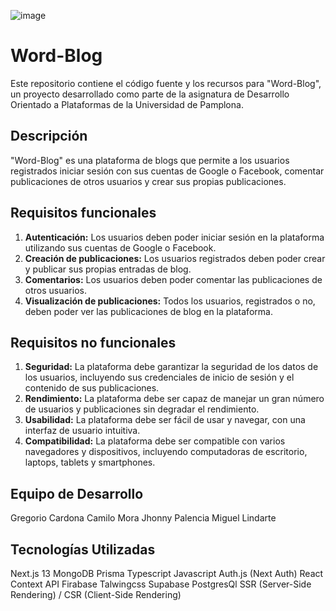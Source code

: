 

![image](https://github.com/diyoifa/word-blog/assets/124792673/fa0aa72b-5d1c-4d10-a19b-d32889f73652)



# Word-Blog

Este repositorio contiene el código fuente y los recursos para "Word-Blog", un proyecto desarrollado como parte de la asignatura de Desarrollo Orientado a Plataformas de la Universidad de Pamplona.

## Descripción

"Word-Blog" es una plataforma de blogs que permite a los usuarios registrados iniciar sesión con sus cuentas de Google o Facebook, comentar publicaciones de otros usuarios y crear sus propias publicaciones.

## Requisitos funcionales

1. **Autenticación:** Los usuarios deben poder iniciar sesión en la plataforma utilizando sus cuentas de Google o Facebook.
2. **Creación de publicaciones:** Los usuarios registrados deben poder crear y publicar sus propias entradas de blog.
3. **Comentarios:** Los usuarios deben poder comentar las publicaciones de otros usuarios.
4. **Visualización de publicaciones:** Todos los usuarios, registrados o no, deben poder ver las publicaciones de blog en la plataforma.

## Requisitos no funcionales

1. **Seguridad:** La plataforma debe garantizar la seguridad de los datos de los usuarios, incluyendo sus credenciales de inicio de sesión y el contenido de sus publicaciones.
2. **Rendimiento:** La plataforma debe ser capaz de manejar un gran número de usuarios y publicaciones sin degradar el rendimiento.
3. **Usabilidad:** La plataforma debe ser fácil de usar y navegar, con una interfaz de usuario intuitiva.
4. **Compatibilidad:** La plataforma debe ser compatible con varios navegadores y dispositivos, incluyendo computadoras de escritorio, laptops, tablets y smartphones.


## Equipo de Desarrollo
Gregorio Cardona
Camilo Mora
Jhonny Palencia
Miguel Lindarte


## Tecnologías Utilizadas
Next.js 13
MongoDB
Prisma
Typescript 
Javascript
Auth.js (Next Auth)
React Context API
Firabase
Talwingcss
Supabase
PostgresQl
SSR (Server-Side Rendering) / CSR (Client-Side Rendering)

